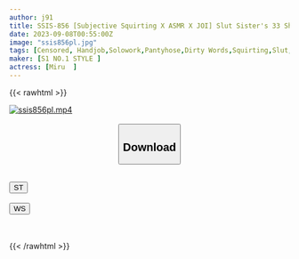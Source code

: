 ```yaml
---
author: j91
title: SSIS-856 [Subjective Squirting X ASMR X JOI] Slut Sister's 33 Shots Bukkake Masturbation Support Miru
date: 2023-09-08T00:55:00Z
image: "ssis856pl.jpg"
tags: [Censored, Handjob,Solowork,Pantyhose,Dirty Words,Squirting,Slut,Subjectivity	]
maker: [S1 NO.1 STYLE ]
actress: [Miru  ]
---
```



{{< rawhtml >}}

<div class="video" data-videoid="xo9KRLPoDVuqWD">
    <a href="javascript:;">
        <img src="https://my.j91.asia/posts/ssis856pl/ssis856pl.jpg" width="WIDTH" height="HEIGHT" alt="ssis856pl.mp4" loading="lazy">
    </a>
</div>

<script type="text/javascript" src="https://j91.asia/asset/on-demand-st.js"></script>

<br>
  <link rel="stylesheet" href="https://j91.asia/asset/bs5.css">
  
  <center>
  <button class="btn btn-primary" type="button" data-bs-toggle="collapse" data-bs-target=".multi-collapse" aria-expanded="false" aria-controls="multiCollapseExample1 multiCollapseExample2"><h2>Download</h2></button></center>
</p>
<div class="row">
  <div class="col">
    <div class="collapse multi-collapse" id="multiCollapseExample1">
      <div class="card card-body">
	      	      <br>
<div class="buttons">  
<a href="https://streamtape.to/v/xo9KRLPoDVuqWD"><button class="btn-hover color-3"><i class="fa fa-download"></i> ST</button></a></div>
    </div>
  </div>
</div>
  <div class="col">
    <div class="collapse multi-collapse" id="multiCollapseExample2">
      <div class="card card-body">
	      <br>
<div class="buttons">
    <a href="https://wolfstream.tv/9kv1hkz94lwh"><button class="btn-hover color-9"><i class="fa fa-download"></i> WS</button></a></div>
<br><br>
      </div>
    </div>
  </div>
</div>

{{< /rawhtml >}}
